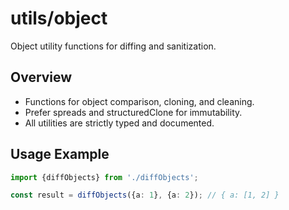 # utils/object

Object utility functions for diffing and sanitization.

## Overview

- Functions for object comparison, cloning, and cleaning.
- Prefer spreads and structuredClone for immutability.
- All utilities are strictly typed and documented.

## Usage Example

```ts
import {diffObjects} from './diffObjects';

const result = diffObjects({a: 1}, {a: 2}); // { a: [1, 2] }
```
